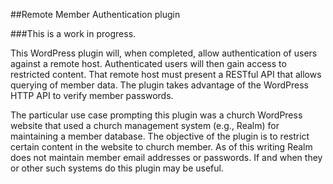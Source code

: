 
##Remote Member Authentication plugin

###This is a work in progress.

This WordPress plugin will, when completed, allow authentication of users against a remote host. Authenticated users will then gain access to restricted content. That remote host must present a RESTful API that allows querying of member data. The plugin takes advantage of the WordPress HTTP API to verify member passwords.

The particular use case prompting this plugin was a church WordPress website that used a church management system (e.g., Realm) for maintaining a member database. The objective of the plugin is to restrict certain content in the website to church member. As of this writing Realm does not maintain member email addresses or passwords. If and when they or other such systems do this plugin may be useful.